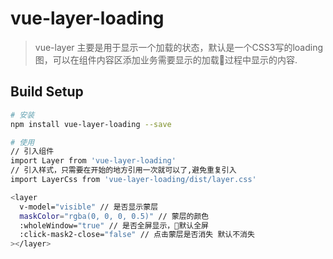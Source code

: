 # vue-layer-loading

> vue-layer 主要是用于显示一个加载的状态，默认是一个CSS3写的loading图，可以在组件内容区添加业务需要显示的加载过程中显示的内容.

## Build Setup

``` bash
# 安装
npm install vue-layer-loading --save

# 使用
// 引入组件
import Layer from 'vue-layer-loading'
// 引入样式，只需要在开始的地方引用一次就可以了,避免重复引入
import LayerCss from 'vue-layer-loading/dist/layer.css'

<layer
  v-model="visible" // 是否显示蒙层
  maskColor="rgba(0, 0, 0, 0.5)" // 蒙层的颜色
  :wholeWindow="true" // 是否全屏显示，默认全屏
  :click-mask2-close="false" // 点击蒙层是否消失 默认不消失
></layer>
```
